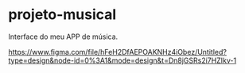 # projeto-musical

Interface do meu APP de música.


https://www.figma.com/file/hFeH2DfAEPOAKNHz4iObez/Untitled?type=design&node-id=0%3A1&mode=design&t=Dn8jGSRs2i7HZIkv-1
